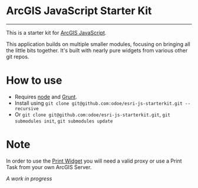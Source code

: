 # ArcGIS JavaScript Starter Kit

----
This is a starter kit for [ArcGIS JavaScript](http://developers.arcgis.com/en/javascript/).

This application builds on multiple smaller modules, focusing on bringing all the little bits together. It's built with nearly pure widgets from various other git repos.

# How to use
* Requires [node](http://nodejs.org/) and [Grunt](http://gruntjs.com/).
* Install using `git clone git@github.com:odoe/esri-js-starterkit.git --recursive`
* Or `git clone git@github.com:odoe/esri-js-starterkit.git`, `git submodules init`, `git submodules update`

# Note
In order to use the [Print Widget](https://github.com/odoe/esri-print-widget) you will need a valid proxy or use a Print Task from your own ArcGIS Server.

*A work in progress*
